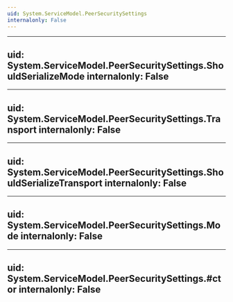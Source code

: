 ```yaml
---
uid: System.ServiceModel.PeerSecuritySettings
internalonly: False
---
```


---
uid: System.ServiceModel.PeerSecuritySettings.ShouldSerializeMode
internalonly: False
---

---
uid: System.ServiceModel.PeerSecuritySettings.Transport
internalonly: False
---

---
uid: System.ServiceModel.PeerSecuritySettings.ShouldSerializeTransport
internalonly: False
---

---
uid: System.ServiceModel.PeerSecuritySettings.Mode
internalonly: False
---

---
uid: System.ServiceModel.PeerSecuritySettings.#ctor
internalonly: False
---
